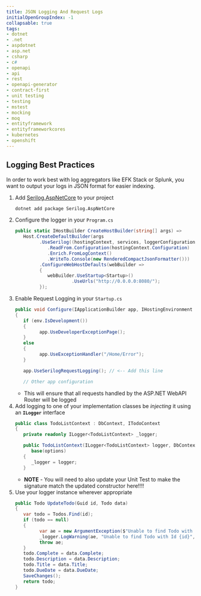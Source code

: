 ```yaml
---
title: JSON Logging And Request Logs
initialOpenGroupIndex: -1
collapsable: true
tags:
- dotnet
- .net
- aspdotnet
- asp.net
- csharp
- c#
- openapi
- api
- rest
- openapi-generator
- contract-first
- unit testing
- testing
- mstest
- mocking
- moq
- entityframework
- entityframeworkcores
- kubernetes
- openshift
---
```


## Logging Best Practices

In order to work best with log aggregators like EFK Stack or Splunk, you want to output your logs in JSON format for easier indexing.

1. Add [Serilog.AspNetCore](https://github.com/serilog/serilog-aspnetcore) to your project
   ```bash
   dotnet add package Serilog.AspNetCore
   ```
1. Configure the logger in your `Program.cs`
   ```csharp
   public static IHostBuilder CreateHostBuilder(string[] args) =>
      Host.CreateDefaultBuilder(args
            .UseSerilog((hostingContext, services, loggerConfiguration) => loggerConfiguration
               .ReadFrom.Configuration(hostingContext.Configuration)
               .Enrich.FromLogContext()
               .WriteTo.Console(new RenderedCompactJsonFormatter()))
            .ConfigureWebHostDefaults(webBuilder =>
            {
               webBuilder.UseStartup<Startup>()
                        .UseUrls("http://0.0.0.0:8080/");
            });
   ```
1. Enable Request Logging in your `Startup.cs`
   ```csharp
   public void Configure(IApplicationBuilder app, IHostingEnvironment env)
   {
      if (env.IsDevelopment())
      {
            app.UseDeveloperExceptionPage();
      }
      else
      {
            app.UseExceptionHandler("/Home/Error");
      }

      app.UseSerilogRequestLogging(); // <-- Add this line

      // Other app configuration
   ```
   * This will ensure that all requests handled by the ASP.NET WebAPI Router will be logged
1. Add logging to one of your implementation classes be *injecting* it using an **`ILogger`** interface
   ```csharp
   public class TodoListContext : DbContext, ITodoContext
   {
      private readonly ILogger<TodoListContext> _logger;

      public TodoListContext(ILogger<TodoListContext> logger, DbContextOptions<TodoListContext> options) :
         base(options)
      {
         _logger = logger;
      }
   ```
   * **NOTE** - You will need to also update your Unit Test to make the signature match the updated constructor here!!!!
1. Use your logger instance wherever appropriate
   ```csharp
   public Todo UpdateTodo(Guid id, Todo data)
   {
      var todo = Todos.Find(id);
      if (todo == null)
      {
            var ae = new ArgumentException($"Unable to find Todo with ID: ${id}");
            _logger.LogWarning(ae, "Unable to find Todo with Id {id}", id);
            throw ae;
      }
      todo.Complete = data.Complete;
      todo.Description = data.Description;
      todo.Title = data.Title;
      todo.DueDate = data.DueDate;
      SaveChanges();
      return todo;
   }
   ```
